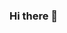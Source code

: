 ### Hi there 👋

<!--
**cynthia-lam/cynthia-lam** is a ✨ _special_ ✨ repository because its `README.md` (this file) appears on your GitHub profile.

Here are some ideas to get you started:

- 🔭 My name is Cynthia and I'm a graduate student studying biomedical engineering. I've been interested in coding for so long, but I never had a clue where to start!
- 🌱 With the help of the internet and a lot of dedication, I've been learning Python and JavaScript.
- 👯 I hope to be able to use these newfound skills in my field to better medical technology and perhaps even enter the AI in healthcare space!
- 🤔 I’m looking for help with any suggestions for beginner to intermediate projects to help me learn the languages. 
- 📫 I'm open to internships! I am a fast learner and an adaptive worker. I thrive in supportive and challenging environments.
- 😄 Pronouns: She/Her
- ⚡ Fun fact: I love to climb and do pole exercise in my spare time!
-->
